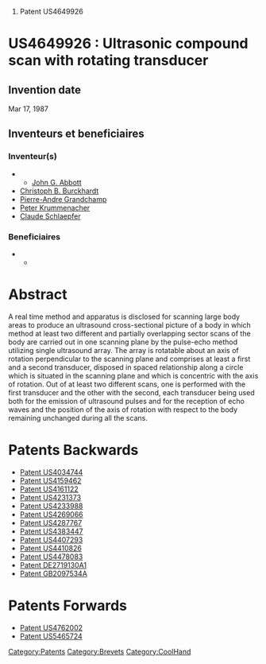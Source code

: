 1.  Patent US4649926

US4649926 : Ultrasonic compound scan with rotating transducer
=============================================================

Invention date
--------------

Mar 17, 1987

Inventeurs et beneficiaires
---------------------------

### Inventeur(s)

-   -   [John G. Abbott](John_G._Abbott "wikilink")
-   [Christoph B. Burckhardt](Christoph_B._Burckhardt "wikilink")
-   [Pierre-Andre Grandchamp](Pierre-Andre_Grandchamp "wikilink")
-   [Peter Krummenacher](Peter_Krummenacher "wikilink")
-   [Claude Schlaepfer](Claude_Schlaepfer "wikilink")

### Beneficiaires

-   -   []( "wikilink")

Abstract
========

A real time method and apparatus is disclosed for scanning large body
areas to produce an ultrasound cross-sectional picture of a body in
which method at least two different and partially overlapping sector
scans of the body are carried out in one scanning plane by the
pulse-echo method utilizing single ultrasound array. The array is
rotatable about an axis of rotation perpendicular to the scanning plane
and comprises at least a first and a second transducer, disposed in
spaced relationship along a circle which is situated in the scanning
plane and which is concentric with the axis of rotation. Out of at least
two different scans, one is performed with the first transducer and the
other with the second, each transducer being used both for the emission
of ultrasound pulses and for the reception of echo waves and the
position of the axis of rotation with respect to the body remaining
unchanged during all the scans.

Patents Backwards
=================

-   [Patent US4034744](Patent_US4034744 "wikilink")
-   [Patent US4159462](Patent_US4159462 "wikilink")
-   [Patent US4161122](Patent_US4161122 "wikilink")
-   [Patent US4231373](Patent_US4231373 "wikilink")
-   [Patent US4233988](Patent_US4233988 "wikilink")
-   [Patent US4269066](Patent_US4269066 "wikilink")
-   [Patent US4287767](Patent_US4287767 "wikilink")
-   [Patent US4383447](Patent_US4383447 "wikilink")
-   [Patent US4407293](Patent_US4407293 "wikilink")
-   [Patent US4410826](Patent_US4410826 "wikilink")
-   [Patent US4478083](Patent_US4478083 "wikilink")
-   [Patent DE2719130A1](Patent_DE2719130A1 "wikilink")
-   [Patent GB2097534A](Patent_GB2097534A "wikilink")

Patents Forwards
================

-   [Patent US4762002](Patent_US4762002 "wikilink")
-   [Patent US5465724](Patent_US5465724 "wikilink")

<Category:Patents> <Category:Brevets> <Category:CoolHand>
